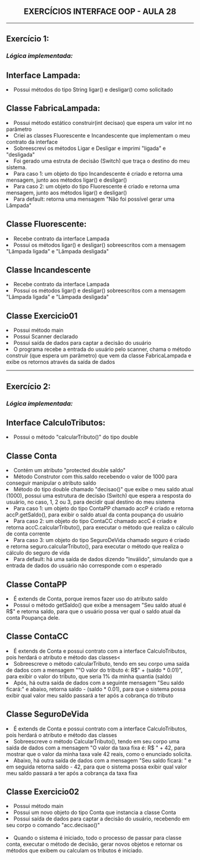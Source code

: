 
<h2 align="center"> EXERCÍCIOS INTERFACE OOP - AULA 28</h2>
<hr>

## Exercício 1:

### **_Lógica implementada:_**

## Interface Lampada:

<li> Possui métodos do tipo String ligar() e desligar() como solicitado</li>

## Classe FabricaLampada:

<li> Possui método estático construir(int decisao) que espera um valor int no parâmetro</li>
<li> Criei as classes Fluorescente e Incandescente que implementam o meu contrato da interface</li>
<li> Sobreescrevi os métodos Ligar e Desligar e imprimi "ligada" e "desligada"</li>
<li> Foi gerado uma estruta de decisão (Switch) que traça o destino do meu sistema.</li>
<li> Para caso 1: um objeto do tipo Incandescente é criado e retorna uma mensagem, junto aos métodos ligar() e desligar()</li>
<li> Para caso 2: um objeto do tipo Fluorescente é criado e retorna uma mensagem, junto aos métodos ligar() e desligar()</li>
<li> Para default: retorna uma mensagem "Não foi possível gerar uma Lâmpada"</li>

## Classe Fluorescente:

<li> Recebe contrato da interface Lampada</li>
<li> Possui os métodos ligar() e desligar() sobreescritos com a mensagem "Lâmpada ligada" e "Lâmpada desligada"</li>

## Classe Incandescente

<li> Recebe contrato da interface Lampada</li>
<li> Possui os métodos ligar() e desligar() sobreescritos com a mensagem "Lâmpada ligada" e "Lâmpada desligada"</li>


## Classe Exercicio01


<li> Possui método main </li>
<li> Possui Scanner declarado </li>
<li> Possui saída de dados para captar a decisão do usuário</li>
<li> O programa recebe a entrada do usuário pelo scanner, chama o método construir (que espera um parâmetro) que vem da classe FabricaLampada e exibe os retornos através da saída de dados</li>

<hr>

## Exercício 2:

### **_Lógica implementada:_**

## Interface CalculoTributos:

<li> Possui o método "calcularTributo()" do tipo double </li>

## Classe Conta

<li> Contém um atributo "protected double saldo" </li>
<li> Método Construtor com this.saldo recebendo o valor de 1000 para conseguir manipular o atributo saldo</li>
<li> Método do tipo double chamado "decisao()" que exibe o meu saldo atual (1000), possui uma estrutura de decisão (Switch) que espera a resposta do usuário, no caso, 1, 2 ou 3, para decidir qual destino do meu sistema</li>
<li> Para caso 1: um objeto do tipo ContaPP chamado accP é criado e retorna accP.getSaldo(), para exibir o saldo atual da conta poupança do usuário</li>
<li> Para caso 2: um objeto do tipo ContaCC chamado accC é criado e retorna accC.calcularTributo(), para executar o método que realiza o cálculo de conta corrente</li>
<li> Para caso 3: um objeto do tipo SeguroDeVida chamado seguro é criado e retorna seguro.calcularTributo(), para executar o método que realiza o cálculo do seguro de vida</li>
<li> Para default: há uma saída de dados dizendo "Inválido", simulando que a entrada de dados do usuário não corresponde com o esperado</li>

## Classe ContaPP

<li> É extends de Conta, porque iremos fazer uso do atributo saldo</li>
<li> Possui o método getSaldo() que exibe a mensagem "Seu saldo atual é R$" e retorna saldo, para que o usuário possa ver qual o saldo atual da conta Poupança dele. </li>

## Classe ContaCC

<li> É extends de Conta e possui contrato com a interface CalculoTributos, pois herdará o atributo e método das classes<</li>
<li> Sobreescreve o método calcularTributo, tendo em seu corpo uma saída de dados com a mensagem ""O valor do tributo é: R$" + (saldo * 0.01)", para exibir o valor do tributo, que seria 1% da minha quantia (saldo)</li>
<li> Após, há outra saída de dados com a seguinte mensagem "Seu saldo ficará:" e abaixo, retorna saldo - (saldo * 0.01), para que o sistema possa exibir qual valor meu saldo passará a ter após a cobrança do tributo</li>

## Classe SeguroDeVida

<li> É extends de Conta e possui contrato com a interface CalculoTributos, pois herdará o atributo e método das classes</li>
<li> Sobreescreve o método CalcularTributo(), tendo em seu corpo uma saída de dados com a mensagem "O valor da taxa fixa é: R$ " + 42, para mostrar que o valor da minha taxa vale 42 reais, como o enunciado solicita.</li>
<li> Abaixo, há outra saída de dados com a mensagem "Seu saldo ficará: " e em seguida retorna saldo - 42, para que o sistema possa exibir qual valor meu saldo passará a ter após a cobrança da taxa fixa</li>

## Classe Exercicio02

<li> Possui método main </li>
<li> Possui um novo objeto do tipo Conta que instancia a classe Conta </li>
<li> Possui saída de dados para captar a decisão do usuário, recebendo em seu corpo o comando "acc.decisao()"</li>
<br>
<li> Quando o sistema é iniciado, todo o processo de passar para classe conta, executar o método de decisão, gerar novos objetos e retornar os métodos que exibem ou calculam os tributos é iniciado. </li>
